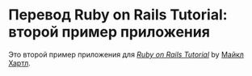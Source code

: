 # Перевод Ruby on Rails Tutorial: второй пример приложения

Это второй пример приложения для
[*Ruby on Rails Tutorial*](http://railstutorial.org/)
by [Майкл Хартл](http://michaelhartl.com/).